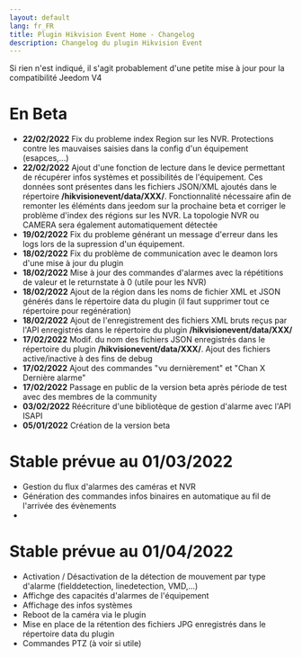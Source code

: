 ```yaml
---
layout: default
lang: fr_FR
title: Plugin Hikvision Event Home - Changelog
description: Changelog du plugin Hikvision Event
---
```

Si rien n'est indiqué, il s'agit probablement d'une petite mise à jour pour la compatibilité Jeedom V4

# En Beta
- **22/02/2022**  Fix du probleme index Region sur les NVR. Protections contre les mauvaises saisies dans la config d'un équipement (esapces,...)
- **22/02/2022**  Ajout d'une fonction de lecture dans le device permettant de récupérer infos systèmes et possibilités de l'équipement. Ces données sont présentes dans les fichiers JSON/XML ajoutés dans le répertoire **/hikvisionevent/data/XXX/**. Fonctionnalité nécessaire afin de remonter les éléménts dans jeedom sur la prochaine beta et corriger le problème d'index des régions sur les NVR. La topologie NVR ou CAMERA sera également automatiquement détectée
- **19/02/2022**  Fix du probleme générant un message d'erreur dans les logs lors de la supression d'un équipement.
- **18/02/2022**  Fix du problème de communication avec le deamon lors d'une mise à jour du plugin
- **18/02/2022**  Mise à jour des commandes d'alarmes avec la répétitions de valeur et le returnstate à 0 (utile pour les NVR)
- **18/02/2022**  Ajout de la région dans les noms de fichier XML et JSON générés dans le répertoire data du plugin (il faut supprimer tout ce répertoire pour regénération)
- **18/02/2022**  Ajout de l'enregistrement des fichiers XML bruts reçus par l'API enregistrés dans le répertoire du plugin **/hikvisionevent/data/XXX/**
- **17/02/2022**  Modif. du nom des fichiers JSON enregistrés dans le répertoire du plugin **/hikvisionevent/data/XXX/**. Ajout des fichiers active/inactive à des fins de debug
- **17/02/2022**  Ajout des commandes "vu dernièrement" et "Chan X Dernière alarme"
- **17/02/2022**  Passage en public de la version beta après période de test avec des membres de la community
- **03/02/2022**  Réécriture d'une bibliotèque de gestion d'alarme avec l'API ISAPI
- **05/01/2022**  Création de la version beta

# Stable prévue au 01/03/2022

- Gestion du flux d'alarmes des caméras et NVR
- Génération des commandes infos binaires en automatique au fil de l'arrivée des évènements
- 

# Stable prévue au 01/04/2022

- Activation / Désactivation de la détection de mouvement par type d'alarme (fielddetection, linedetection, VMD,...)
- Affichge des capacités d'alarmes de l'équipement
- Affichage des infos systèmes
- Reboot de la caméra via le plugin
- Mise en place de la rétention des fichiers JPG enregistrés dans le répertoire data du plugin
- Commandes PTZ (à voir si utile)

